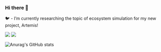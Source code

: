### Hi there 👋
🐦 - I’m currently researching the topic of ecosystem simulation for my new project, Artemis!

<a style="text-decoration: none;" href="https://www.linkedin.com/in/miguelcfsilva11/"><img src="https://img.shields.io/badge/LinkedIn-0077B5?style=for-the-badge&logo=linkedin&logoColor=white" /></a>
<a style="text-decoration: none;" href="mailto:miguelcfsilva@gmail.com"><img src="https://img.shields.io/badge/Gmail-D14836?style=for-the-badge&logo=gmail&logoColor=white" /></a>

![Anurag's GitHub stats](https://github-readme-stats.vercel.app/api?username=miguelcfsilva11&show_icons=true&theme=prussian)
<!--
**miguelcfsilva11/miguelcfsilva11** is a ✨ _special_ ✨ repository because its `README.md` (this file) appears on your GitHub profile.

Here are some ideas to get you started:

- 🔭 I’m currently working on Hawkins, the Chess Engine!
